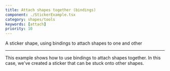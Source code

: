 ```yaml
---
title: Attach shapes together (bindings)
component: ./StickerExample.tsx
category: shapes/tools
keywords: [attach]
priority: 10
---
```


A sticker shape, using bindings to attach shapes to one and other

---

This example shows how to use bindings to attach shapes together. In this case, we've created a sticker that can be stuck onto other shapes.
